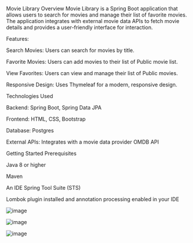 Movie Library
Overview
Movie Library is a Spring Boot application that allows users to search for movies and manage their list of favorite movies. The application integrates with external movie data APIs to fetch movie details and provides a user-friendly interface for interaction.

Features: 

Search Movies: Users can search for movies by title.

Favorite Movies: Users can add movies to their list of Public movie list.

View Favorites: Users can view and manage their list of Public movies.

Responsive Design: Uses Thymeleaf for a modern, responsive design.


Technologies Used

Backend: Spring Boot, Spring Data JPA

Frontend: HTML, CSS, Bootstrap

Database: Postgres 

External APIs: Integrates with a movie data provider OMDB API


Getting Started
Prerequisites

Java 8 or higher

Maven

An IDE Spring Tool Suite (STS)

Lombok plugin installed and annotation processing enabled in your IDE


![image](https://github.com/mokshithkolla/Movie-library/assets/104311089/81d72c5c-71b3-4cb4-a9e3-11da0b7df769)

![image](https://github.com/mokshithkolla/Movie-library/assets/104311089/ef9bdae0-9b3a-49e3-85d5-c106dc37494c)

![image](https://github.com/mokshithkolla/Movie-library/assets/104311089/d08f3e51-84e5-4b83-b4cf-4e0d784d1666)
